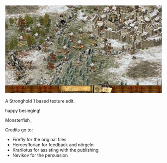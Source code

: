 ![ConqueringEurope](https://raw.githubusercontent.com/Monsterfisch/ConqueringEurope_-Stronghold1_textures-/refs/heads/main/image.jpg)

A Stronghold 1 based texture edit.

happy besieging!

Monsterfish_

Credits go to:
- Firefly for the original files
- Heroesflorian for feedback and nörgeln
- Krarilotus for assisting with the publishing
- Nevikov for the persuasion